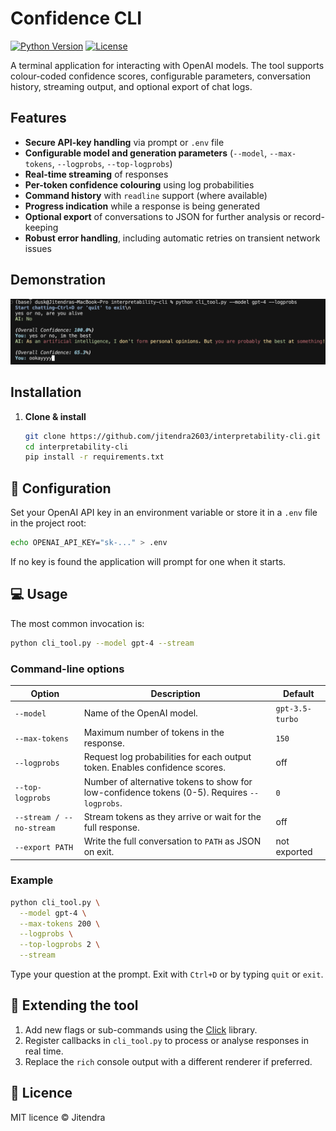 # Confidence CLI

[![Python Version](https://img.shields.io/badge/python-3.8%2B-blue.svg)](https://www.python.org/)
[![License](https://img.shields.io/badge/license-MIT-green.svg)](LICENSE)

A terminal application for interacting with OpenAI models. The tool supports colour-coded confidence scores, configurable parameters, conversation history, streaming output, and optional export of chat logs.

## Features

- **Secure API-key handling** via prompt or `.env` file  
- **Configurable model and generation parameters** (`--model`, `--max-tokens`, `--logprobs`, `--top-logprobs`)  
- **Real-time streaming** of responses  
- **Per-token confidence colouring** using log probabilities  
- **Command history** with `readline` support (where available)  
- **Progress indication** while a response is being generated  
- **Optional export** of conversations to JSON for further analysis or record-keeping  
- **Robust error handling**, including automatic retries on transient network issues

## Demonstration

![CLI demonstration](assets/cli_demo.png)

## Installation

1. **Clone & install**  
   ```bash
   git clone https://github.com/jitendra2603/interpretability-cli.git
   cd interpretability-cli
   pip install -r requirements.txt
   ```

## 🔧 Configuration

Set your OpenAI API key in an environment variable or store it in a `.env` file in the project root:

```bash
echo OPENAI_API_KEY="sk-..." > .env
```

If no key is found the application will prompt for one when it starts.

## 💻 Usage

The most common invocation is:

```bash
python cli_tool.py --model gpt-4 --stream
```

### Command-line options

| Option            | Description                                                                                                 | Default            |
|-------------------|-------------------------------------------------------------------------------------------------------------|--------------------|
| `--model`         | Name of the OpenAI model.                                                                                    | `gpt-3.5-turbo`    |
| `--max-tokens`    | Maximum number of tokens in the response.                                                                   | `150`              |
| `--logprobs`      | Request log probabilities for each output token. Enables confidence scores.                                 | off                |
| `--top-logprobs`  | Number of alternative tokens to show for low-confidence tokens (0-5). Requires `--logprobs`.                | `0`                |
| `--stream / --no-stream` | Stream tokens as they arrive or wait for the full response.                                                | off                |
| `--export PATH`   | Write the full conversation to `PATH` as JSON on exit.                                                      | not exported       |

### Example

```bash
python cli_tool.py \
  --model gpt-4 \
  --max-tokens 200 \
  --logprobs \
  --top-logprobs 2 \
  --stream
```

Type your question at the prompt. Exit with `Ctrl+D` or by typing `quit` or `exit`.

## 🔌 Extending the tool

1. Add new flags or sub-commands using the [Click](https://click.palletsprojects.com/) library.
2. Register callbacks in `cli_tool.py` to process or analyse responses in real time.
3. Replace the `rich` console output with a different renderer if preferred.

## 📜 Licence

MIT licence © Jitendra